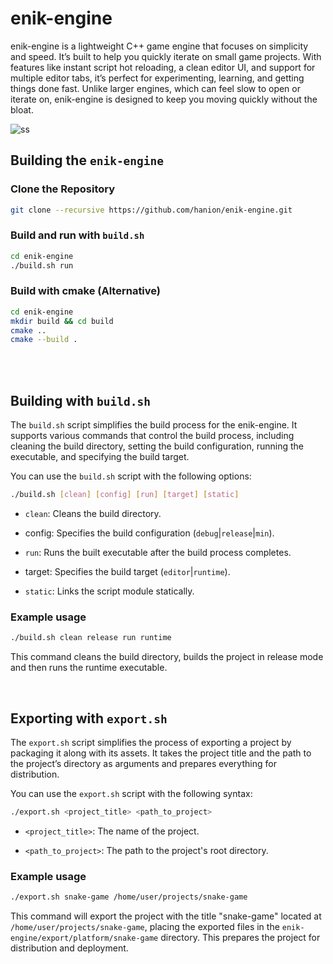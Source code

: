 # enik-engine

enik-engine is a lightweight C++ game engine that focuses on simplicity and speed. It’s built to help you quickly iterate on small game projects. With features like instant script hot reloading, a clean editor UI, and support for multiple editor tabs, it’s perfect for experimenting, learning, and getting things done fast. Unlike larger engines, which can feel slow to open or iterate on, enik-engine is designed to keep you moving quickly without the bloat.

![ss](https://github.com/user-attachments/assets/2c2662e7-f14d-4cee-89f7-502a5dd00b2e)


## Building the `enik-engine`

### Clone the Repository
```bash
git clone --recursive https://github.com/hanion/enik-engine.git
```

### Build and run with `build.sh`
```bash
cd enik-engine
./build.sh run
```

### Build with cmake (Alternative)
```bash
cd enik-engine
mkdir build && cd build
cmake ..
cmake --build .
```

<br><br>

## Building with `build.sh`

The `build.sh` script simplifies the build process for the enik-engine. It supports various commands that control the build process, including cleaning the build directory, setting the build configuration, running the executable, and specifying the build target.

You can use the `build.sh` script with the following options:

```bash
./build.sh [clean] [config] [run] [target] [static]
```

 - `clean`: Cleans the build directory.

 - config: Specifies the build configuration (`debug`|`release`|`min`).

 - `run`: Runs the built executable after the build process completes.

 - target: Specifies the build target (`editor`|`runtime`).

 - `static`: Links the script module statically.

### Example usage

```bash
./build.sh clean release run runtime
```

This command cleans the build directory, builds the project in release mode and then runs the runtime executable.

<br>

## Exporting with `export.sh`

The `export.sh` script simplifies the process of exporting a project by packaging it along with its assets. It takes the project title and the path to the project’s directory as arguments and prepares everything for distribution.

You can use the `export.sh` script with the following syntax:

```bash
./export.sh <project_title> <path_to_project>
```

 - `<project_title>`: The name of the project.

 - `<path_to_project>`: The path to the project's root directory.


### Example usage

```bash
./export.sh snake-game /home/user/projects/snake-game
```

This command will export the project with the title "snake-game" located at `/home/user/projects/snake-game`, placing the exported files in the `enik-engine/export/platform/snake-game` directory. This prepares the project for distribution and deployment.

<br>

